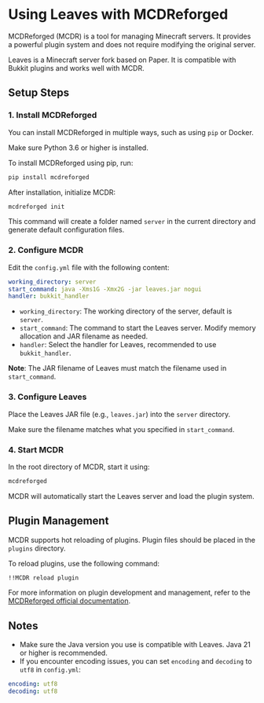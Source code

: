 # Using Leaves with MCDReforged

MCDReforged (MCDR) is a tool for managing Minecraft servers. It provides a powerful plugin system and does not require modifying the original server.

Leaves is a Minecraft server fork based on Paper. It is compatible with Bukkit plugins and works well with MCDR.

## Setup Steps

### 1. Install MCDReforged

You can install MCDReforged in multiple ways, such as using `pip` or Docker.

Make sure Python 3.6 or higher is installed.

To install MCDReforged using pip, run:

```bash
pip install mcdreforged
```

After installation, initialize MCDR:

```bash
mcdreforged init
```

This command will create a folder named `server` in the current directory and generate default configuration files.

### 2. Configure MCDR

Edit the `config.yml` file with the following content:

```yaml
working_directory: server
start_command: java -Xms1G -Xmx2G -jar leaves.jar nogui
handler: bukkit_handler
```

- `working_directory`: The working directory of the server, default is `server`.
- `start_command`: The command to start the Leaves server. Modify memory allocation and JAR filename as needed.
- `handler`: Select the handler for Leaves, recommended to use `bukkit_handler`.

**Note**: The JAR filename of Leaves must match the filename used in `start_command`.

### 3. Configure Leaves

Place the Leaves JAR file (e.g., `leaves.jar`) into the `server` directory.

Make sure the filename matches what you specified in `start_command`.

### 4. Start MCDR

In the root directory of MCDR, start it using:

```bash
mcdreforged
```

MCDR will automatically start the Leaves server and load the plugin system.

## Plugin Management

MCDR supports hot reloading of plugins. Plugin files should be placed in the `plugins` directory.

To reload plugins, use the following command:

```bash
!!MCDR reload plugin
```

For more information on plugin development and management, refer to the [MCDReforged official documentation](https://docs.mcdreforged.com/en/latest/).

## Notes

- Make sure the Java version you use is compatible with Leaves. Java 21 or higher is recommended.
- If you encounter encoding issues, you can set `encoding` and `decoding` to `utf8` in `config.yml`:

```yaml
encoding: utf8
decoding: utf8
```

